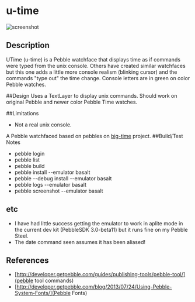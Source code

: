 # u-time

![screenshot](icon_144.png)
## Description
UTime (u-time) is a Pebble watchface that displays time as if commands were typed from the unix console. Others have created similar watchfaces but this one adds a little more console realism (blinking cursor) and the commands "type out" the time change. Console letters are in green on color Pebble watches. 

##Design
Uses a TextLayer to display unix commands. Should work on original Pebble and newer color Pebble Time watches.

##Limitations
- Not a real unix console.


A Pebble watchfaced based on pebbles on [big-time](https://github.com/pebble-examples/big-time) project.
##Build/Test Notes
- pebble login
- pebble list
- pebble build
- pebble install --emulator basalt
- pebble --debug install --emulator basalt
- pebble logs --emulator basalt
- pebble screenshot --emulator basalt

## etc
- I have had little success getting the emulator to work in aplite mode in the current dev kit (PebbleSDK 3.0-beta11) but it runs fine on my Pebble Steel.
- The date command seen assumes it has been aliased!

## References
- [http://developer.getpebble.com/guides/publishing-tools/pebble-tool/](pebble tool commands)
- [http://developer.getpebble.com/blog/2013/07/24/Using-Pebble-System-Fonts/](Pebble Fonts)